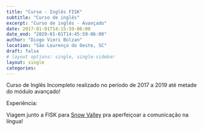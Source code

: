 ```yaml
---
title: "Curso - Inglês FISK"
subtitle: "Curso de inglês"
excerpt: "Curso de inglês - Avançado"
date: 2017-01-01T14:15:59-06:00
date_end: "2029-01-01T14:45:59-06:00"
author: "Diogo Vieri Bolzan"
location: "São Lourenço do Oeste, SC"
draft: false
# layout options: single, single-sidebar
layout: single
categories:
---
```


Curso de Inglês Incompleto realizado no período de 2017 a 2019 até metade do módulo avançado!

Experiência:

Viagem junto a FISK para [Snow Valley](https://www.facebook.com/snowvalleyexperiencepark/) pra aperfeiçoar a comunicação na língua!

